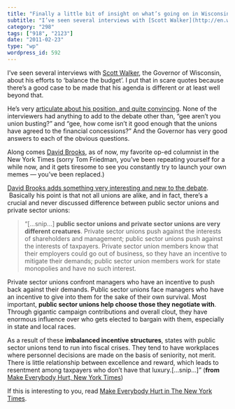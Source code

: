 ```yaml
---
title: "Finally a little bit of insight on what’s going on in Wisconsin"
subtitle: "I’ve seen several interviews with [Scott Walker](http://en.wikipedia.org/wiki/Scott_Walker_(politici..."
category: "298"
tags: ["918", "2123"]
date: "2011-02-23"
type: "wp"
wordpress_id: 592
---
```

I’ve seen several interviews with [Scott Walker](http://en.wikipedia.org/wiki/Scott_Walker_(politician)), the Governor of Wisconsin, about his efforts to ‘balance the budget’. I put that in scare quotes because there’s a good case to be made that his agenda is different or at least well beyond that.

He’s very [articulate about his position, and quite convincing](http://www.cnn.com/2011/US/02/21/wisconsin.budget/index.html?iref=24hours). None of the interviewers had anything to add to the debate other than, “gee aren’t you union busting?” and “gee, how come isn’t it good enough that the unions have agreed to the financial concessions?” And the Governor has very good answers to each of the obvious questions.

Along comes [David Brooks](http://topics.nytimes.com/top/opinion/editorialsandoped/oped/columnists/davidbrooks/index.html), as of now, my favorite op-ed columnist in the New York Times (sorry Tom Friedman, you’ve been repeating yourself for a while now, and it gets tiresome to see you constantly try to launch your own memes — you’ve been replaced.)

[David Brooks adds something very interesting and new to the debate](http://www.nytimes.com/2011/02/22/opinion/22brooks.html?_r=1&ref=davidbrooks).  Basically his point is that not all unions are alike, and in fact, there’s a crucial and never discussed difference between public sector unions and private sector unions:

> “[…snip…] **public sector unions and private sector unions are very different creatures**. Private sector unions push against the interests of shareholders and management; public sector unions push against the interests of taxpayers. Private sector union members know that their employers could go out of business, so they have an incentive to mitigate their demands; public sector union members work for state monopolies and have no such interest.

Private sector unions confront managers who have an incentive to push back against their demands. Public sector unions face managers who have an incentive to give into them for the sake of their own survival. Most important, **public sector unions help choose those they negotiate with**. Through gigantic campaign contributions and overall clout, they have enormous influence over who gets elected to bargain with them, especially in state and local races.

As a result of these **imbalanced incentive structures**, states with public sector unions tend to run into fiscal crises. They tend to have workplaces where personnel decisions are made on the basis of seniority, not merit. There is little relationship between excellence and reward, which leads to resentment among taxpayers who don’t have that luxury.[…snip…]” (**from** [Make Everybody Hurt, New York Times](http://www.nytimes.com/2011/02/22/opinion/22brooks.html?_r=1&ref=davidbrooks))

If this is interesting to you, read [Make Everybody Hurt in The New York Times](http://www.nytimes.com/2011/02/22/opinion/22brooks.html?_r=1&ref=davidbrooks).